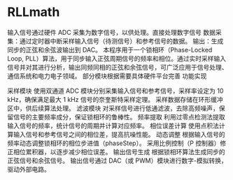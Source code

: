 # RLLmath
输入信号通过硬件 ADC 采集为数字信号，以供处理。直接处理数字信号
数据采集：通过定时器中断采样输入信号（待测信号）和参考信号的数据。
输出：生成同步的正弦和余弦波输出到 DAC。
本程序用于一个锁相环（Phase-Locked Loop, PLL）算法，用于同步输入正弦周期信号的频率和相位。通过实时采样输入信号并对其进行分析，输出同频同相的正弦和余弦信号，可广泛应用于信号处理、通信系统和电力电子领域。
部分模块根据需要具体硬件平台完善
功能实现

采样模块
使用双通道 ADC 模块分别采集输入信号和参考信号，采样率设定为 10 kHz，确保满足最大 1 kHz 信号的奈奎斯特采样定理。
采样数据存储在环形缓冲区中，供后续算法处理。
滤波模块
对采样信号进行低通滤波，去除高频噪声，保留信号的主要频率成分，保证锁相环的鲁棒性。
频率提取
利用过零点检测法提取输入信号的频率，统计信号的周期并计算对应频率。
相位误差计算
使用点积法计算输入信号和参考信号之间的相位差，提高抗噪性能。
动态调整
根据输入信号的频率动态调整锁相环的相位步进值（phaseStep）。
采用比例控制（P 控制器）修正相位累积器，以逐步减少相位误差。
输出信号生成
根据锁相环算法生成同步的正弦信号和余弦信号。
输出信号通过 DAC（或 PWM）模块进行数字-模拟转换，驱动外部电路。
